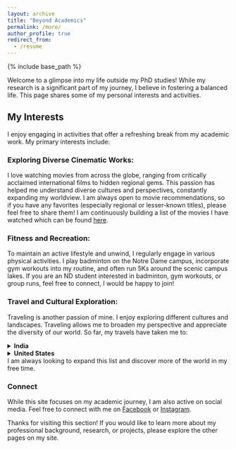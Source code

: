 ```yaml
---
layout: archive
title: "Beyond Academics"
permalink: /more/
author_profile: true
redirect_from:
  - /resume
---
```


{% include base_path %}

Welcome to a glimpse into my life outside my PhD studies! While my research is a significant part of my journey, I believe in fostering a balanced life. This page shares some of my personal interests and activities.

## My Interests

I enjoy engaging in activities that offer a refreshing break from my academic work. My primary interests include:

### Exploring Diverse Cinematic Works:

I love watching movies from across the globe, ranging from critically acclaimed international films to hidden regional gems. This passion has helped me understand diverse cultures and perspectives, constantly expanding my worldview. I am always open to movie recommendations, so if you have any favorites (especially regional or lesser-known titles), please feel free to share them! I am continuously building a list of the movies I have watched which can be found [here](https://letterboxd.com/hmaharna/films/by/rating/).

### Fitness and Recreation:

To maintain an active lifestyle and unwind, I regularly engage in various physical activities. I play badminton on the Notre Dame campus, incorporate gym workouts into my routine, and often run 5Ks around the scenic campus lakes. If you are an ND student interested in badminton, gym workouts, or group runs, feel free to connect, I would be happy to join!

### Travel and Cultural Exploration:

Traveling is another passion of mine. I enjoy exploring different cultures and landscapes. Traveling allows me to broaden my perspective and appreciate the diversity of our world. So far, my travels have taken me to:

<details>
  <summary><strong>India</strong></summary>

  <details>
    <summary><strong>Odisha</strong></summary>
    <ul>
      <li>Balasore</li>
      <!-- Add more cities here if needed -->
    </ul>
  </details>

  <details>
    <summary><strong>Kerala</strong></summary>
    <ul>
      <li>Thiruvananthapuram</li>
      <li>Alleppey</li>
      <!-- Add or adjust as needed -->
    </ul>
  </details>

  <details>
    <summary><strong>Karnataka</strong></summary>
    <ul>
      <li>Bengaluru</li>
    </ul>
  </details>

  <details>
    <summary><strong>West Bengal</strong></summary>
    <ul>
      <li>Kolkata</li>
    </ul>
  </details>

  <details>
    <summary><strong>Delhi</strong></summary>
    <ul>
      <li>New Delhi</li>
    </ul>
  </details>

  <details>
    <summary><strong>Tamil Nadu</strong></summary>
    <ul>
      <li>Rameswaram</li>
    </ul>
  </details>

</details>

<details>
  <summary><strong>United States</strong></summary>

  <details>
    <summary><strong>Indiana</strong></summary>
    <ul>
      <li>South Bend</li>
      <!-- Add more cities here -->
    </ul>
  </details>

  <details>
    <summary><strong>Illinois</strong></summary>
    <ul>
      <li>Chicago</li>
    </ul>
  </details>

  <details>
    <summary><strong>Ohio</strong></summary>
    <ul>
      <li>Columbus</li>
    </ul>
  </details>

  <details>
    <summary><strong>Wisconsin</strong></summary>
    <ul>
      <li>Madison</li>
    </ul>
  </details>

</details>I am always looking to expand this list and discover more of the world in my free time.

### Connect

While this site focuses on my academic journey, I am also active on social media. Feel free to connect with me on [Facebook](https://www.facebook.com/hariharamaharna1644/) or [Instagram](https://www.instagram.com/hariharamaharna/).

Thanks for visiting this section! If you would like to learn more about my professional background, research, or projects, please explore the other pages on my site.

